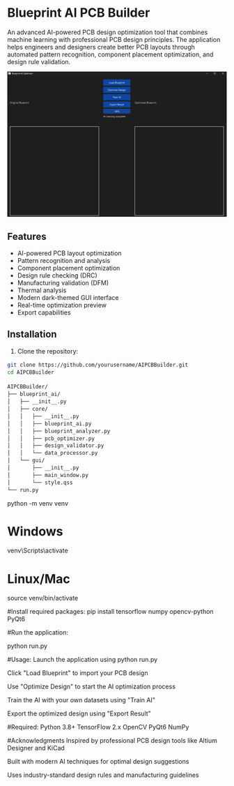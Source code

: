 # Blueprint AI PCB Builder

An advanced AI-powered PCB design optimization tool that combines machine learning with professional PCB design principles. The application helps engineers and designers create better PCB layouts through automated pattern recognition, component placement optimization, and design rule validation.

![Blueprint AI Screenshot](AIPCBB.png)

## Features

- AI-powered PCB layout optimization
- Pattern recognition and analysis
- Component placement optimization
- Design rule checking (DRC)
- Manufacturing validation (DFM)
- Thermal analysis
- Modern dark-themed GUI interface
- Real-time optimization preview
- Export capabilities

## Installation

1. Clone the repository:
```bash
git clone https://github.com/yourusername/AIPCBBuilder.git
cd AIPCBBuilder

AIPCBBuilder/
├── blueprint_ai/
│   ├── __init__.py
│   ├── core/
│   │   ├── __init__.py
│   │   ├── blueprint_ai.py
│   │   ├── blueprint_analyzer.py
│   │   ├── pcb_optimizer.py
│   │   ├── design_validator.py
│   │   └── data_processor.py
│   └── gui/
│       ├── __init__.py
│       ├── main_window.py
│       └── style.qss
└── run.py

```
python -m venv venv

# Windows

venv\Scripts\activate

# Linux/Mac

source venv/bin/activate

#Install required packages:
pip install tensorflow numpy opencv-python PyQt6

#Run the application:

python run.py

#Usage:
Launch the application using python run.py

Click "Load Blueprint" to import your PCB design

Use "Optimize Design" to start the AI optimization process

Train the AI with your own datasets using "Train AI"

Export the optimized design using "Export Result"

#Required:
Python 3.8+
TensorFlow 2.x
OpenCV
PyQt6
NumPy

#Acknowledgments
Inspired by professional PCB design tools like Altium Designer and KiCad

Built with modern AI techniques for optimal design suggestions

Uses industry-standard design rules and manufacturing guidelines

